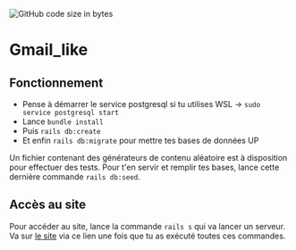 ![GitHub code size in bytes](https://img.shields.io/github/languages/code-size/rockethelll/Gmail_like)

# Gmail_like

## Fonctionnement

* Pense à démarrer le service postgresql si tu utilises WSL &rarr; `sudo service postgresql start`
* Lance `bundle install`
* Puis `rails db:create`
* Et enfin `rails db:migrate` pour mettre tes bases de données UP

Un fichier contenant des générateurs de contenu aléatoire est à disposition pour effectuer des tests.
Pour t'en servir et remplir tes bases, lance cette dernière commande `rails db:seed`.

## Accès au site

Pour accéder au site, lance la commande `rails s` qui va lancer un serveur.
Va sur [le site](http://localhost:3000) via ce lien une fois que tu as exécuté toutes ces commandes.

